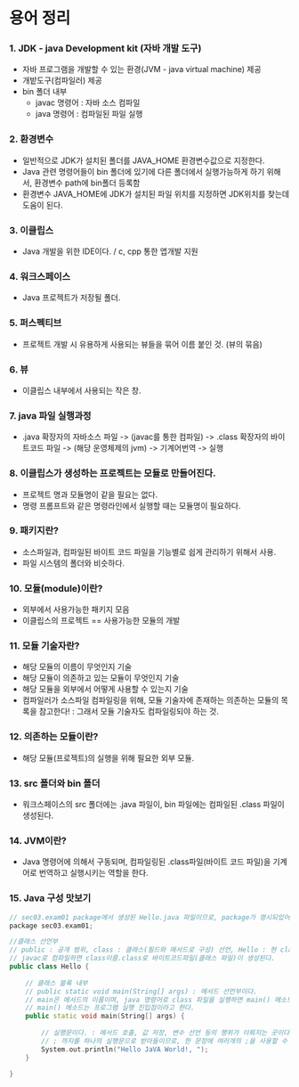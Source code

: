 # 용어 정리

### 1. JDK - java Development kit (자바 개발 도구)
  - 자바 프로그램을 개발할 수 있는 환경(JVM - java virtual machine) 제공
  - 개밭도구(컴파일러) 제공
  - bin 폴더 내부
    - javac 명령어 : 자바 소스 컴파일
    - java 명령어 : 컴파일된 파일 실행
  
### 2. 환경변수
  - 일반적으로 JDK가 설치된 폴더를 JAVA_HOME 환경변수값으로 지정한다.
  - Java 관련 명령어들이 bin 폴더에 있기에 다른 폴더에서 실행가능하게 하기 위해서, 환경변수 path에 bin폴더 등록함
  - 환경변수 JAVA_HOME에 JDK가 설치된 파일 위치를 지정하면 JDK위치를 찾는데 도움이 된다.
  
### 3. 이클립스 
  - Java 개발을 위한 IDE이다. / c, cpp 통한 앱개발 지원

### 4. 워크스페이스 
  - Java 프로젝트가 저장될 폴더.

### 5. 퍼스펙티브 
  - 프로젝트 개발 시 유용하게 사용되는 뷰들을 묶어 이름 붙인 것. (뷰의 묶음)

### 6. 뷰 
  - 이클립스 내부에서 사용되는 작은 창.

### 7. java 파일 실행과정
  - .java 확장자의 자바소스 파일 -> (javac를 통한 컴파일) -> .class 확장자의 바이트코드 파일 -> (해당 운영체제의 jvm) -> 기계어번역 -> 실행

### 8. 이클립스가 생성하는 프로젝트는 모듈로 만들어진다.
  - 프로젝트 명과 모듈명이 같을 필요는 없다.
  - 명령 프롬프트와 같은 명령라인에서 실행할 때는 모듈명이 필요하다.
  
### 9. 패키지란?
  - 소스파일과, 컴파일된 바이트 코드 파일을 기능별로 쉽게 관리하기 위해서 사용.
  - 파일 시스템의 폴더와 비슷하다.
  
### 10. 모듈(module)이란?
  - 외부에서 사용가능한 패키지 모음
  - 이클립스의 프로젝트 == 사용가능한 모듈의 개발
  
### 11. 모듈 기술자란?
  - 해당 모듈의 이름이 무엇인지 기술
  - 해당 모듈이 의존하고 있는 모듈이 무엇인지 기술
  - 해당 모듈을 외부에서 어떻게 사용할 수 있는지 기술
  - 컴파일러가 소스파일 컴파일링을 위해, 모듈 기술자에 존재하는 의존하는 모듈의 목록을 참고한다! : 그래서 모듈 기술자도 컴파일링되야 하는 것.

### 12. 의존하는 모듈이란?
  - 해당 모듈(프로젝트)의 실행을 위해 필요한 외부 모듈.
  
### 13. src 폴더와 bin 폴더
  - 워크스페이스의 src 폴더에는 .java 파일이, bin 파일에는 컴파일된 .class 파일이 생성된다.

### 14. JVM이란?
  - Java 명령어에 의해서 구동되며, 컴파일링된 .class파일(바이트 코드 파일)을 기계어로 번역하고 실행시키는 역할을 한다.

### 15. Java 구성 맛보기
```cpp
// sec03.exam01 package에서 생성된 Hello.java 파일이므로, package가 명시되있어야 한다.
package sec03.exam01;

//클래스 선언부
// public : 공개 범위, class : 클래스(필드와 메서드로 구성) 선언, Hello : 현 class 이름
// javac로 컴파일하면 class이름.class로 바이트코드파일(클래스 파일)이 생성된다.
public class Hello {
	
	// 클래스 블록 내부
	// public static void main(String[] args) : 메서드 선언부이다.
	// main은 메서드의 이름이며, java 명령어로 class 파일을 실행하면 main() 메소드를 찾아 블록 내부를 실행한다.
	// main() 메소드는 프로그램 실행 진입점이라고 한다.
	public static void main(String[] args) {
		
		// 실행문이다. : 메서드 호출, 값 저장, 변수 선언 등의 행위가 이뤄지는 곳이다.
		// ; 까지를 하나의 실행문으로 받아들이므로, 한 문장에 여러개의 ;을 사용할 수 있다.
		System.out.println("Hello JaVA World!, ");
	}

}

```
